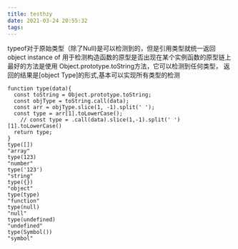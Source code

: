 ```yaml
---
title: testhzy
date: 2021-03-24 20:55:32
tags:
---
```

typeof对于原始类型（除了Null)是可以检测到的，但是引用类型就统一返回object
instance of 用于检测构造函数的原型是否出现在某个实例函数的原型链上
最好的方法是使用 Object.prototype.toString方法，它可以检测到任何类型，
返回的结果是[object Type]的形式,基本可以实现所有类型的检测
```
function type(data){
  const toString = Object.prototype.toString;
  const objType = toString.call(data);
  const arr = objType.slice(1, -1).split(' ');
  const type = arr[1].toLowerCase();
    // const type = .call(data).slice(1,-1).split(' ')[1].toLowerCase()
  return type;
}
type([])
"array"
type(123)
"number"
type('123')
"string"
type({})
"object"
type(type)
"function"
type(null)
"null"
type(undefined)
"undefined"
type(Symbol())
"symbol"
```
